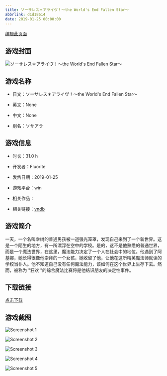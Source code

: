 ```yaml
---
title: ソーサレス＊アライヴ！～the World's End Fallen Star～
abbrlink: d1d18614
date: 2019-01-25 00:00:00
---
```

[编辑此页面](https://github.com/ACG-3/ADV3-source/blob/main/source/_posts/%E3%82%BD%E3%83%BC%E3%82%B5%E3%83%AC%E3%82%B9%EF%BC%8A%E3%82%A2%E3%83%A9%E3%82%A4%E3%83%B4%EF%BC%81%EF%BD%9Ethe%20World%27s%20End%20Fallen%20Star%EF%BD%9E.md)

## 游戏封面

![ソーサレス＊アライヴ！～the World's End Fallen Star～](https://pan.timero.xyz/d/onedrive/img_lib_001/%E3%82%BD%E3%83%BC%E3%82%B5%E3%83%AC%E3%82%B9%EF%BC%8A%E3%82%A2%E3%83%A9%E3%82%A4%E3%83%B4%EF%BC%81%EF%BD%9Ethe%20World's%20End%20Fallen%20Star%EF%BD%9E_cover.avif)


## 游戏名称

- 日文：ソーサレス＊アライヴ！～the World's End Fallen Star～
- 英文：None
- 中文：None

- 别名：ソサアラ


## 游戏信息

- 时长：31.0 h
- 开发者：Fluorite
- 发售日期：2019-01-25
- 游戏平台：win
- 相关作品：

- 相关链接：[vndb](https://vndb.org/v23288)


## 游戏简介

一天，一个名叫幸树的普通男孩被一道强光笼罩，发现自己来到了一个新世界。这是一个陌生的地方，有一所漂浮在空中的学校。是的，这不是他熟悉的普通世界，而是一个魔法世界，在这里，魔法能力决定了一个人在社会中的地位。他遇到了阿基娜，她长得很像他崇拜的一个女孩，她收留了他，让他在这所精英魔法师就读的学校当仆人。他不知道自己没有任何魔法能力，该如何在这个世界上生存下去。然而，被称为 "狂欢 "的综合魔法比赛将是他结识朋友的决定性事件。




## 下载链接

[点击下载](https://pan.timero.xyz/onedrive/adv_lib_001/%E3%82%BD%E3%83%BC%E3%82%B5%E3%83%AC%E3%82%B9%EF%BC%8A%E3%82%A2%E3%83%A9%E3%82%A4%E3%83%B4%EF%BC%81%EF%BD%9Ethe%20World%27s%20End%20Fallen%20Star%EF%BD%9E)


## 游戏截图


![Screenshot 1](https://pan.timero.xyz/d/onedrive/img_lib_001/%E3%82%BD%E3%83%BC%E3%82%B5%E3%83%AC%E3%82%B9%EF%BC%8A%E3%82%A2%E3%83%A9%E3%82%A4%E3%83%B4%EF%BC%81%EF%BD%9Ethe%20World's%20End%20Fallen%20Star%EF%BD%9E_Screenshot_1.avif)

![Screenshot 2](https://pan.timero.xyz/d/onedrive/img_lib_001/%E3%82%BD%E3%83%BC%E3%82%B5%E3%83%AC%E3%82%B9%EF%BC%8A%E3%82%A2%E3%83%A9%E3%82%A4%E3%83%B4%EF%BC%81%EF%BD%9Ethe%20World's%20End%20Fallen%20Star%EF%BD%9E_Screenshot_2.avif)

![Screenshot 3](https://pan.timero.xyz/d/onedrive/img_lib_001/%E3%82%BD%E3%83%BC%E3%82%B5%E3%83%AC%E3%82%B9%EF%BC%8A%E3%82%A2%E3%83%A9%E3%82%A4%E3%83%B4%EF%BC%81%EF%BD%9Ethe%20World's%20End%20Fallen%20Star%EF%BD%9E_Screenshot_3.avif)

![Screenshot 4](https://pan.timero.xyz/d/onedrive/img_lib_001/%E3%82%BD%E3%83%BC%E3%82%B5%E3%83%AC%E3%82%B9%EF%BC%8A%E3%82%A2%E3%83%A9%E3%82%A4%E3%83%B4%EF%BC%81%EF%BD%9Ethe%20World's%20End%20Fallen%20Star%EF%BD%9E_Screenshot_4.avif)

![Screenshot 5](https://pan.timero.xyz/d/onedrive/img_lib_001/%E3%82%BD%E3%83%BC%E3%82%B5%E3%83%AC%E3%82%B9%EF%BC%8A%E3%82%A2%E3%83%A9%E3%82%A4%E3%83%B4%EF%BC%81%EF%BD%9Ethe%20World's%20End%20Fallen%20Star%EF%BD%9E_Screenshot_5.avif)

